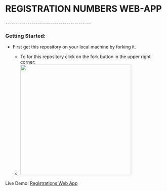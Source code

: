 <h1>REGISTRATION NUMBERS WEB-APP</h1>
------------------------------------------
<h3>Getting Started:</h3>
<ul>
	<li>First get this repository on your local machine by forking it.</li>
		<ul>
			<li>To for this repository click on the fork button in the upper right corner:</li>
			<li><img src="https://github.com/GarethW1994/registrations_numbers_webapp/public/images/fork-screenshot" width="350"/></li>
		</ul>
</ul>

Live Demo: <a href="http://registrations-numbers-webapp.herokuapp.com/">Registrations Web App</a>
